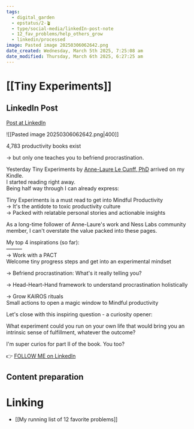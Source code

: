 ```yaml
---
tags:
  - digital_garden
  - epstatus/2-🪴
  - type/social-media/linkedIn-post-note
  - 12_fav_problems/help_others_grow
  - linkedin/processed
image: Pasted image 20250306062642.png
date_created: Wednesday, March 5th 2025, 7:25:08 am
date_modified: Thursday, March 6th 2025, 6:27:25 am
---
```

# [[Tiny Experiments]]
## LinkedIn Post
[Post at LinkedIn](https://www.linkedin.com/posts/sebastiankamilli_4783-productivity-books-exist-but-only-activity-7302947696334524416-WyNK?utm_source=share&utm_medium=member_desktop&rcm=ACoAAA1M1pkBgWCYPhT45EpfLiHzViQqRWNCIv4)

![[Pasted image 20250306062642.png|400]]

4,783 productivity books exist  
  
→ but only one teaches you to befriend procrastination.  
  
Yesterday Tiny Experiments by [Anne-Laure Le Cunff, PhD](https://www.linkedin.com/in/neuranne/) arrived on my Kindle.  
I started reading right away.  
Being half way through I can already express:  
  
Tiny Experiments is a must read to get into Mindful Productivity  
→ It's the antidote to toxic productivity culture  
→ Packed with relatable personal stories and actionable insights  
  
As a long-time follower of Anne-Laure's work and Ness Labs community member, I can't overstate the value packed into these pages.  

My top 4 inspirations (so far):  
———  
→ Work with a PACT  
Welcome tiny progress steps and get into an experimental mindset  
  
→ Befriend procrastination: What's it really telling you?  
  
→ Head-Heart-Hand framework to understand procrastination holistically  
  
→ Grow KAIROS rituals  
Small actions to open a magic window to Mindful productivity  

Let's close with this inspiring question - a curiosity opener:  
  
What experiment could you run on your own life that would bring you an intrinsic sense of fulfillment, whatever the outcome?  

I'm super curios for part II of the book. You too?

👉 [FOLLOW ME on LinkedIn](https://www.linkedin.com/comm/mynetwork/discovery-see-all?usecase=PEOPLE_FOLLOWS&followMember=sebastiankamilli)

## Content preparation

# Linking
+ [[My running list of 12 favorite problems]]
